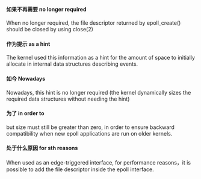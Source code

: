 #### 如果不再需要 no longer required
 When no longer required, the file descriptor returned by epoll_create() should be closed by using close(2)
 
#### 作为提示 as a hint
 The kernel used this information as a hint for the amount of space to initially allocate in internal data structures describing events.
 
#### 如今 Nowadays
 Nowadays, this hint is no longer required (the  kernel  dynamically sizes the required data structures without needing the hint)

#### 为了 in order to 
but size must still be greater than zero, in order to ensure backward compatibility when new epoll applications are run on older kernels.

#### 处于什么原因 for sth reasons
When  used as an edge-triggered interface, for performance reasons，it is possible to add the file descriptor inside the epoll interface.
